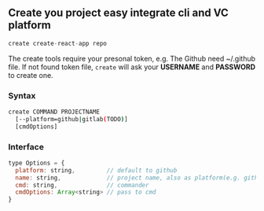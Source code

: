 ## Create you project easy integrate cli and VC platform

```js
create create-react-app repo
```

The create tools require your presonal token, e.g. The Github need ~/.github file.
If not found token file, `create` will ask your **USERNAME** and **PASSWORD**
to create one.


### Syntax

```sh
create COMMAND PROJECTNAME
  [--platform=github|gitlab(TODO)]
  [cmdOptions]
```


### Interface

```js
type Options = {
  platform: string,         // default to github
  name: string,             // project name, also as platform(e.g. github) repo name
  cmd: string,              // commander
  cmdOptions: Array<string> // pass to cmd
}
```
